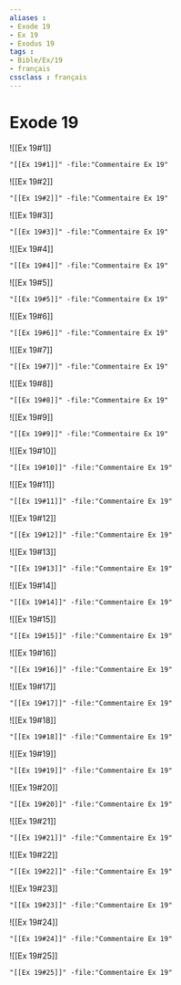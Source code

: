 ```yaml
---
aliases : 
- Exode 19
- Ex 19
- Exodus 19
tags : 
- Bible/Ex/19
- français
cssclass : français
---
```


# Exode 19

![[Ex 19#1]]

```query
"[[Ex 19#1]]" -file:"Commentaire Ex 19"
```

![[Ex 19#2]]

```query
"[[Ex 19#2]]" -file:"Commentaire Ex 19"
```

![[Ex 19#3]]

```query
"[[Ex 19#3]]" -file:"Commentaire Ex 19"
```

![[Ex 19#4]]

```query
"[[Ex 19#4]]" -file:"Commentaire Ex 19"
```

![[Ex 19#5]]

```query
"[[Ex 19#5]]" -file:"Commentaire Ex 19"
```

![[Ex 19#6]]

```query
"[[Ex 19#6]]" -file:"Commentaire Ex 19"
```

![[Ex 19#7]]

```query
"[[Ex 19#7]]" -file:"Commentaire Ex 19"
```

![[Ex 19#8]]

```query
"[[Ex 19#8]]" -file:"Commentaire Ex 19"
```

![[Ex 19#9]]

```query
"[[Ex 19#9]]" -file:"Commentaire Ex 19"
```

![[Ex 19#10]]

```query
"[[Ex 19#10]]" -file:"Commentaire Ex 19"
```

![[Ex 19#11]]

```query
"[[Ex 19#11]]" -file:"Commentaire Ex 19"
```

![[Ex 19#12]]

```query
"[[Ex 19#12]]" -file:"Commentaire Ex 19"
```

![[Ex 19#13]]

```query
"[[Ex 19#13]]" -file:"Commentaire Ex 19"
```

![[Ex 19#14]]

```query
"[[Ex 19#14]]" -file:"Commentaire Ex 19"
```

![[Ex 19#15]]

```query
"[[Ex 19#15]]" -file:"Commentaire Ex 19"
```

![[Ex 19#16]]

```query
"[[Ex 19#16]]" -file:"Commentaire Ex 19"
```

![[Ex 19#17]]

```query
"[[Ex 19#17]]" -file:"Commentaire Ex 19"
```

![[Ex 19#18]]

```query
"[[Ex 19#18]]" -file:"Commentaire Ex 19"
```

![[Ex 19#19]]

```query
"[[Ex 19#19]]" -file:"Commentaire Ex 19"
```

![[Ex 19#20]]

```query
"[[Ex 19#20]]" -file:"Commentaire Ex 19"
```

![[Ex 19#21]]

```query
"[[Ex 19#21]]" -file:"Commentaire Ex 19"
```

![[Ex 19#22]]

```query
"[[Ex 19#22]]" -file:"Commentaire Ex 19"
```

![[Ex 19#23]]

```query
"[[Ex 19#23]]" -file:"Commentaire Ex 19"
```

![[Ex 19#24]]

```query
"[[Ex 19#24]]" -file:"Commentaire Ex 19"
```

![[Ex 19#25]]

```query
"[[Ex 19#25]]" -file:"Commentaire Ex 19"
```

